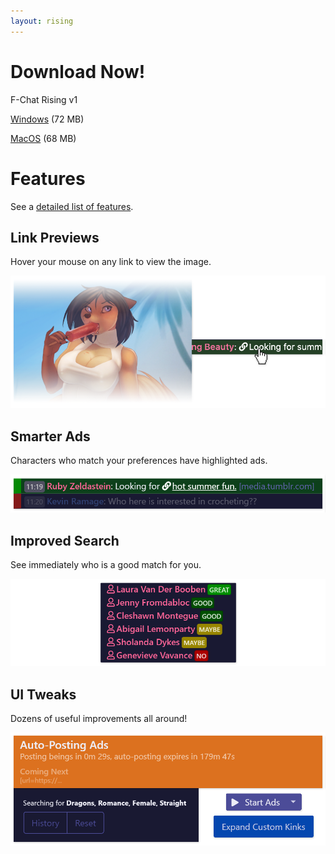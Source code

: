 ```yaml
---
layout: rising
---
```


# Download Now!

F-Chat Rising v1 

[Windows](https://github.com/mrstallion/flist-rising/releases/download/v3.0.13-rising-v1/F-Chat.Rising.Setup.exe) (72 MB)

[MacOS](https://github.com/mrstallion/flist-rising/releases/download/v3.0.13-rising-v1/F-Chat.Rising.dmg) (68 MB)


# Features

See a [detailed list of features](https://github.com/mrstallion/flist-rising/blob/master/readme.md#key-differences).


## Link Previews
Hover your mouse on any link to view the image.

![Smarter Ads](assets/link-preview.png)


## Smarter Ads
Characters who match your preferences have highlighted ads.

![Smarter Ads](assets/smarter-ads.png)


## Improved Search
See immediately who is a good match for you.

![Improved Search](assets/improved-search.png)


## UI Tweaks
Dozens of useful improvements all around!

![UI Tweaks](assets/ui-tweaks.png)
